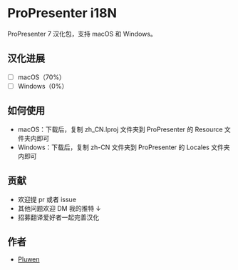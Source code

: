 # ProPresenter i18N
ProPresenter 7 汉化包，支持 macOS 和 Windows。

## 汉化进展
- [ ] macOS（70%）
- [ ] Windows（0%）

## 如何使用
* macOS：下载后，复制 zh_CN.lproj 文件夹到 ProPresenter 的 Resource 文件夹内即可
* Windows：下载后，复制 zh-CN 文件夹到 ProPresenter 的 Locales 文件夹内即可

## 贡献
* 欢迎提 pr 或者 issue
* 其他问题欢迎 DM 我的推特 ↓
* 招募翻译爱好者一起完善汉化

## 作者
* [Pluwen](https://twitter.com/pluwen)
